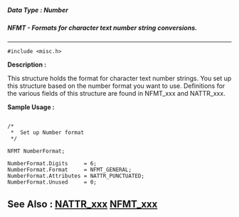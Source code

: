 ##### Data Type : Number
##### NFMT - Formats for character text number string conversions.
---
```
#include <misc.h>
```
**Description :**

This structure holds the format for character text number strings. You set up 
this structure based on the number format you want to use. Definitions for the 
various fields of this structure are found in NFMT_xxx and NATTR_xxx.

**Sample Usage :**
```

/*
 *  Set up Number format
 */  

NFMT NumberFormat;  

NumberFormat.Digits     = 6;
NumberFormat.Format     = NFMT_GENERAL;
NumberFormat.Attributes = NATTR_PUNCTUATED;
NumberFormat.Unused     = 0;

```
**See Also :**
[NATTR_xxx](/reference/Symb/NATTR_xxx)
[NFMT_xxx](/reference/Symb/NFMT_xxx)
---
